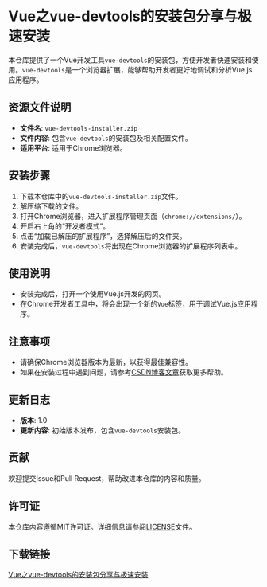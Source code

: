 # Vue之vue-devtools的安装包分享与极速安装

本仓库提供了一个Vue开发工具`vue-devtools`的安装包，方便开发者快速安装和使用。`vue-devtools`是一个浏览器扩展，能够帮助开发者更好地调试和分析Vue.js应用程序。

## 资源文件说明

- **文件名**: `vue-devtools-installer.zip`
- **文件内容**: 包含`vue-devtools`的安装包及相关配置文件。
- **适用平台**: 适用于Chrome浏览器。

## 安装步骤

1. 下载本仓库中的`vue-devtools-installer.zip`文件。
2. 解压缩下载的文件。
3. 打开Chrome浏览器，进入扩展程序管理页面（`chrome://extensions/`）。
4. 开启右上角的“开发者模式”。
5. 点击“加载已解压的扩展程序”，选择解压后的文件夹。
6. 安装完成后，`vue-devtools`将出现在Chrome浏览器的扩展程序列表中。

## 使用说明

- 安装完成后，打开一个使用Vue.js开发的网页。
- 在Chrome开发者工具中，将会出现一个新的`Vue`标签，用于调试Vue.js应用程序。

## 注意事项

- 请确保Chrome浏览器版本为最新，以获得最佳兼容性。
- 如果在安装过程中遇到问题，请参考[CSDN博客文章](https://blog.csdn.net/ysfscdn/article/details/91040931)获取更多帮助。

## 更新日志

- **版本**: 1.0
- **更新内容**: 初始版本发布，包含`vue-devtools`安装包。

## 贡献

欢迎提交Issue和Pull Request，帮助改进本仓库的内容和质量。

## 许可证

本仓库内容遵循MIT许可证。详细信息请参阅[LICENSE](LICENSE)文件。

## 下载链接

[Vue之vue-devtools的安装包分享与极速安装](https://pan.quark.cn/s/656ab134f626)